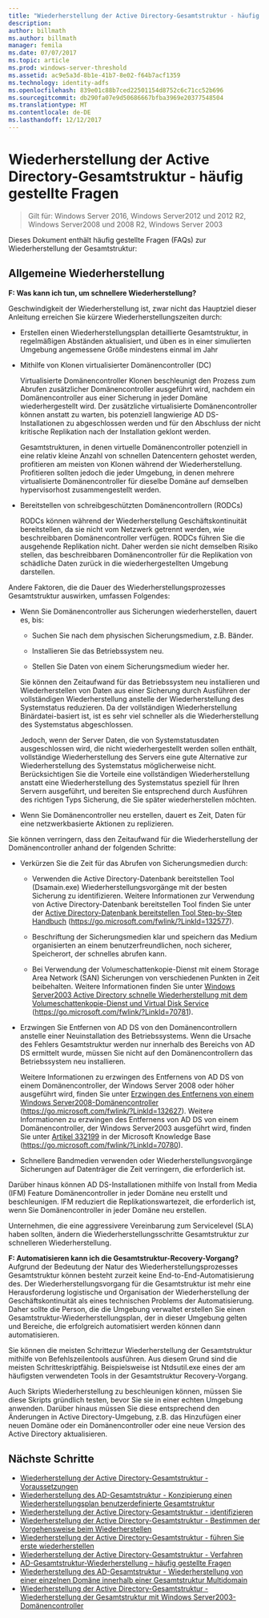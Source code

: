 ```yaml
---
title: "Wiederherstellung der Active Directory-Gesamtstruktur - häufig gestellte Fragen"
description: 
author: billmath
ms.author: billmath
manager: femila
ms.date: 07/07/2017
ms.topic: article
ms.prod: windows-server-threshold
ms.assetid: ac9e5a3d-8b1e-41b7-8e02-f64b7acf1359
ms.technology: identity-adfs
ms.openlocfilehash: 839e01c88b7ced22501154d8752c6c71cc52b696
ms.sourcegitcommit: db290fa07e9d50686667bfba3969e20377548504
ms.translationtype: MT
ms.contentlocale: de-DE
ms.lasthandoff: 12/12/2017
---
```

# <a name="ad-forest-recovery---faq"></a>Wiederherstellung der Active Directory-Gesamtstruktur - häufig gestellte Fragen

>Gilt für: Windows Server 2016, Windows Server2012 und 2012 R2, Windows Server2008 und 2008 R2, Windows Server 2003

Dieses Dokument enthält häufig gestellte Fragen (FAQs) zur Wiederherstellung der Gesamtstruktur:  
 
## <a name="general-recovery"></a>Allgemeine Wiederherstellung
  
 
**F: Was kann ich tun, um schnellere Wiederherstellung?** 
 
Geschwindigkeit der Wiederherstellung ist, zwar nicht das Hauptziel dieser Anleitung erreichen Sie kürzere Wiederherstellungszeiten durch:  
  
-   Erstellen einen Wiederherstellungsplan detaillierte Gesamtstruktur, in regelmäßigen Abständen aktualisiert, und üben es in einer simulierten Umgebung angemessene Größe mindestens einmal im Jahr  
  
-   Mithilfe von Klonen virtualisierter Domänencontroller (DC)  
  
     Virtualisierte Domänencontroller Klonen beschleunigt den Prozess zum Abrufen zusätzlicher Domänencontroller ausgeführt wird, nachdem ein Domänencontroller aus einer Sicherung in jeder Domäne wiederhergestellt wird. Der zusätzliche virtualisierte Domänencontroller können anstatt zu warten, bis potenziell langwierige AD DS-Installationen zu abgeschlossen werden und für den Abschluss der nicht kritische Replikation nach der Installation geklont werden.  
  
     Gesamtstrukturen, in denen virtuelle Domänencontroller potenziell in eine relativ kleine Anzahl von schnellen Datencentern gehostet werden, profitieren am meisten von Klonen während der Wiederherstellung. Profitieren sollten jedoch die jeder Umgebung, in denen mehrere virtualisierte Domänencontroller für dieselbe Domäne auf demselben hypervisorhost zusammengestellt werden.  
  
-   Bereitstellen von schreibgeschützten Domänencontrollern (RODCs)  
  
     RODCs können während der Wiederherstellung Geschäftskontinuität bereitstellen, da sie nicht vom Netzwerk getrennt werden, wie beschreibbaren Domänencontroller verfügen. RODCs führen Sie die ausgehende Replikation nicht. Daher werden sie nicht demselben Risiko stellen, das beschreibbaren Domänencontroller für die Replikation von schädliche Daten zurück in die wiederhergestellten Umgebung darstellen.  
  
 Andere Faktoren, die die Dauer des Wiederherstellungsprozesses Gesamtstruktur auswirken, umfassen Folgendes:  
  
-   Wenn Sie Domänencontroller aus Sicherungen wiederherstellen, dauert es, bis:  
  
    -   Suchen Sie nach dem physischen Sicherungsmedium, z.B. Bänder.  
  
    -   Installieren Sie das Betriebssystem neu.  
  
    -   Stellen Sie Daten von einem Sicherungsmedium wieder her.  
  
     Sie können den Zeitaufwand für das Betriebssystem neu installieren und Wiederherstellen von Daten aus einer Sicherung durch Ausführen der vollständigen Wiederherstellung anstelle der Wiederherstellung des Systemstatus reduzieren. Da der vollständigen Wiederherstellung Binärdatei-basiert ist, ist es sehr viel schneller als die Wiederherstellung des Systemstatus abgeschlossen.  
  
     Jedoch, wenn der Server Daten, die von Systemstatusdaten ausgeschlossen wird, die nicht wiederhergestellt werden sollen enthält, vollständige Wiederherstellung des Servers eine gute Alternative zur Wiederherstellung des Systemstatus möglicherweise nicht. Berücksichtigen Sie die Vorteile eine vollständigen Wiederherstellung anstatt eine Wiederherstellung des Systemstatus speziell für Ihren Servern ausgeführt, und bereiten Sie entsprechend durch Ausführen des richtigen Typs Sicherung, die Sie später wiederherstellen möchten.  
  
-   Wenn Sie Domänencontroller neu erstellen, dauert es Zeit, Daten für eine netzwerkbasierte Aktionen zu replizieren.  
  
 Sie können verringern, dass den Zeitaufwand für die Wiederherstellung der Domänencontroller anhand der folgenden Schritte:  
  
-   Verkürzen Sie die Zeit für das Abrufen von Sicherungsmedien durch:  
  
    -   Verwenden die Active Directory-Datenbank bereitstellen Tool (Dsamain.exe) Wiederherstellungsvorgänge mit der besten Sicherung zu identifizieren. Weitere Informationen zur Verwendung von Active Directory-Datenbank bereitstellen Tool finden Sie unter der [Active Directory-Datenbank bereitstellen Tool Step-by-Step Handbuch](https://go.microsoft.com/fwlink/?LinkId=132577) (https://go.microsoft.com/fwlink/?LinkId=132577).  
  
    -   Beschriftung der Sicherungsmedien klar und speichern das Medium organisierten an einem benutzerfreundlichen, noch sicherer, Speicherort, der schnelles abrufen kann.  
  
    -   Bei Verwendung der Volumeschattenkopie-Dienst mit einem Storage Area Network (SAN) Sicherungen von verschiedenen Punkten in Zeit beibehalten. Weitere Informationen finden Sie unter [Windows Server2003 Active Directory schnelle Wiederherstellung mit dem Volumeschattenkopie-Dienst und Virtual Disk Service](https://go.microsoft.com/fwlink/?LinkId=70781) (https://go.microsoft.com/fwlink/?LinkId=70781).  
  
-   Erzwingen Sie Entfernen von AD DS von den Domänencontrollern anstelle einer Neuinstallation des Betriebssystems. Wenn die Ursache des Fehlers Gesamtstruktur werden nur innerhalb des Bereichs von AD DS ermittelt wurde, müssen Sie nicht auf den Domänencontrollern das Betriebssystem neu installieren.  
  
     Weitere Informationen zu erzwingen des Entfernens von AD DS von einem Domänencontroller, der Windows Server 2008 oder höher ausgeführt wird, finden Sie unter [Erzwingen des Entfernens von einem Windows Server2008-Domänencontroller](https://go.microsoft.com/fwlink/?LinkId=132627) (https://go.microsoft.com/fwlink/?LinkId=132627). Weitere Informationen zu erzwingen des Entfernens von AD DS von einem Domänencontroller, der Windows Server2003 ausgeführt wird, finden Sie unter [Artikel 332199](https://go.microsoft.com/fwlink/?LinkId=70780) in der Microsoft Knowledge Base (https://go.microsoft.com/fwlink/?LinkId=70780).  
  
-   Schnellere Bandmedien verwenden oder Wiederherstellungsvorgänge Sicherungen auf Datenträger die Zeit verringern, die erforderlich ist.  
  
 Darüber hinaus können AD DS-Installationen mithilfe von Install from Media (IFM) Feature Domänencontroller in jeder Domäne neu erstellt und beschleunigen. IFM reduziert die Replikationswartezeit, die erforderlich ist, wenn Sie Domänencontroller in jeder Domäne neu erstellen.  
  
 Unternehmen, die eine aggressivere Vereinbarung zum Servicelevel (SLA) haben sollten, ändern die Wiederherstellungsschritte Gesamtstruktur zur schnelleren Wiederherstellung.  
  

**F: Automatisieren kann ich die Gesamtstruktur-Recovery-Vorgang?**  
 Aufgrund der Bedeutung der Natur des Wiederherstellungsprozesses Gesamtstruktur können besteht zurzeit keine End-to-End-Automatisierung des. Der Wiederherstellungsvorgang für die Gesamtstruktur ist mehr eine Herausforderung logistische und Organisation der Wiederherstellung der Geschäftskontinuität als eines technischen Problems der Automatisierung. Daher sollte die Person, die die Umgebung verwaltet erstellen Sie einen Gesamtstruktur-Wiederherstellungsplan, der in dieser Umgebung gelten und Bereiche, die erfolgreich automatisiert werden können dann automatisieren.  
  
 Sie können die meisten Schrittezur Wiederherstellung der Gesamtstruktur mithilfe von Befehlszeilentools ausführen. Aus diesem Grund sind die meisten Schritteskriptfähig. Beispielsweise ist Ntdsutil.exe eines der am häufigsten verwendeten Tools in der Gesamtstruktur Recovery-Vorgang.  
  
 Auch Skripts Wiederherstellung zu beschleunigen können, müssen Sie diese Skripts gründlich testen, bevor Sie sie in einer echten Umgebung anwenden. Darüber hinaus müssen Sie diese entsprechend den Änderungen in Active Directory-Umgebung, z.B. das Hinzufügen einer neuen Domäne oder ein Domänencontroller oder eine neue Version des Active Directory aktualisieren.

## <a name="next-steps"></a>Nächste Schritte
-   [Wiederherstellung der Active Directory-Gesamtstruktur - Voraussetzungen](AD-Forest-Recovery-Prerequisties.md)  
-   [Wiederherstellung des AD-Gesamtstruktur - Konzipierung einen Wiederherstellungsplan benutzerdefinierte Gesamtstruktur](AD-Forest-Recovery-Devising-a-Plan.md)  
- [Wiederherstellung der Active Directory-Gesamtstruktur - identifizieren](AD-Forest-Recovery-Identify-the-Problem.md)
-   [Wiederherstellung der Active Directory-Gesamtstruktur - Bestimmen der Vorgehensweise beim Wiederherstellen](AD-Forest-Recovery-Determine-how-to-Recover.md)
-   [Wiederherstellung der Active Directory-Gesamtstruktur - führen Sie erste wiederherstellen](AD-Forest-Recovery-Perform-initial-recovery.md)  
-   [Wiederherstellung der Active Directory-Gesamtstruktur - Verfahren](AD-Forest-Recovery-Procedures.md)  
-   [AD-Gesamtstruktur-Wiederherstellung – häufig gestellte Fragen](AD-Forest-Recovery-FAQ.md)  
-   [Wiederherstellung des AD-Gesamtstruktur - Wiederherstellung von einer einzelnen Domäne innerhalb einer Gesamtstruktur Multidomain](AD-Forest-Recovery-Single-Domain-in-Multidomain-Recovery.md)  
-   [Wiederherstellung der Active Directory-Gesamtstruktur - Wiederherstellung der Gesamtstruktur mit Windows Server2003-Domänencontroller](AD-Forest-Recovery-Windows-Server-2003.md)  
